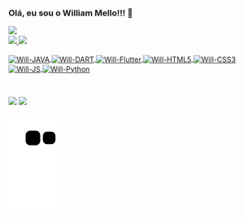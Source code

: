 ### Olá, eu sou o William Mello!!! 👋

 <div>
  <a href="https://github.com/MelloWill36">
  <div><img height="180em" src="https://github-readme-stats.vercel.app/api?username=MelloWill36&show_icons=true&theme=dracula&include_all_commits=true&count_private=true"/></div>
  <img height="180em" src="https://github-readme-stats.vercel.app/api/top-langs/?username=MelloWill36&layout=compact&langs_count=16&theme=dracula"/>
  <img height="180em" src="https://github-readme-stats.vercel.app/api/top-langs/?username=MelloWill36&layout=compact&langs_count=7&theme=dracula"/>
</div>
<div style="display: inline_block"><br>

 <img align="center" alt="Will-JAVA" height="30" src="https://img.shields.io/badge/Java-ED8B00?style=for-the-badge&logo=java&logoColor=white">
 <img align="center" alt="Will-DART" height="30" src="https://img.shields.io/badge/Dart-0175C2?style=for-the-badge&logo=dart&logoColor=white">
 <img align="center" alt="Will-Flutter" height="30" src="https://img.shields.io/badge/Flutter-02569B?style=for-the-badge&logo=flutter&logoColor=white">
 <img align="center" alt="Will-HTML5" height="30" src="https://img.shields.io/badge/HTML5-E34F26?style=for-the-badge&logo=html5&logoColor=white">
 <img align="center" alt="Will-CSS3" height="30" src="https://img.shields.io/badge/CSS3-1572B6?style=for-the-badge&logo=css3&logoColor=white">
 <img align="center" alt="Will-JS" height="30" src="https://img.shields.io/badge/JavaScript-323330?style=for-the-badge&logo=javascript&logoColor=F7DF1E">
 <img align="center" alt="Will-Python" height="30" src="https://img.shields.io/badge/Python-3776AB?style=for-the-badge&logo=python&logoColor=white">

</div>
  
  ##
 
<div style="display: inline_block"><br>
      <a href="https://api.whatsapp.com/send?phone=5541998559805&text=Ol%C3%A1%2C%20aqui%20%C3%A9%20o%20William!!!" target="_blank"><img src="https://img.shields.io/badge/WhatsApp-25D366?style=for-the-badge&logo=whatsapp&logoColor=white" target="_blank"></a>
   <a href="https://www.linkedin.com/in/william-mello-411177172/" target="_blank"><img src="https://img.shields.io/badge/-LinkedIn-%230077B5?style=for-the-badge&logo=linkedin&logoColor=white" target="_blank"></a> 
 
  ![Snake animation](https://github.com/MelloWill36/MelloWill36/blob/output/github-contribution-grid-snake.svg)
 
</div>
